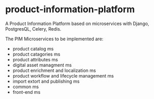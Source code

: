 # product-information-platform
A Product Information Platform based on microservices with Django, PostgresQL, Celery, Redis.

The PIM Microservices to be implemented are:
- product catalog ms
- product catagories ms
- product attributes ms
- digital asset managment ms
- product enrichment and localization ms
- product workflow and lifecycle management ms
- import extort and publishing ms
- common ms
- front-end ms
